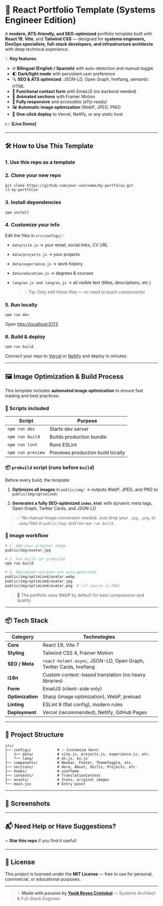 # 🚀 React Portfolio Template (Systems Engineer Edition)


A **modern, ATS-friendly, and SEO-optimized** portfolio template built with **React 19**, **Vite**, and **Tailwind CSS** — designed for **systems engineers, DevOps specialists, full-stack developers, and infrastructure architects** with deep technical experience.

✨ **Key features**:

- 🌐 **Bilingual (English / Spanish)** with auto-detection and manual toggle
- 🌓 **Dark/light mode** with persistent user preference
- 🔍 **SEO & ATS optimized**: JSON-LD, Open Graph, hreflang, semantic HTML
- 📩 **Functional contact form** with EmailJS (no backend needed)
- 🎨 **Animated sections** with Framer Motion
- 📱 **Fully responsive** and accessible (a11y-ready)
- 🖼️ **Automatic image optimization** (WebP, JPEG, PNG)
- 🚀 **One-click deploy** to Vercel, Netlify, or any static host

👉 **[Live Demo]**

---

## 🛠️ How to Use This Template

### 1. Use this repo as a template


### 2. Clone your new repo

```bash
git clone https://github.com/your-username/my-portfolio.git
cd my-portfolio
```

### 3. Install dependencies

```bash
npm install
```

### 4. Customize your info

Edit the files in `src/configs/` :

- `data/site.js` → your email, social links, CV URL
- `data/projects.js` → your projects
- `data/experience.js` → work history
- `data/education.js` → degrees & courses
- `lang/en.js and lang/es.js` → all visible text (titles, descriptions, etc.)

    >💡 Tip: Only edit these files — no need to touch components!

### 5. Run locally

```bash
npm run dev
```

Open <http://localhost:5173>

### 6. Build & deploy

```bash
npm run build
```

Connect your repo to [Vercel](vercel.com/new)  or [Netlify](netfly.com)  and deploy in minutes.

---

## 🖼️ Image Optimization & Build Process

This template includes **automated image optimization** to ensure fast loading and best practices:

### 🔧 Scripts included

| Script | Purpose |
|-------|--------|
| `npm run dev` | Starts dev server |
| `npm run build` | Builds production bundle |
| `npm run lint` | Runs ESLint |
| `npm run preview` | Previews production build locally |

### 📦 `prebuild` script (runs before `build`)

Before every build, the template:

1. **Optimizes all images** in `public/img/` → outputs WebP, JPEG, and PNG to `public/img/optimized/`

2. **Generates a fully SEO-optimized `index.html`** with dynamic meta tags, Open Graph, Twitter Cards, and JSON-LD

> ✅ No manual image conversion needed. Just drop your `.jpg`, `.png`, or `.webp` files in `public/img/` and run `npm run build`.

### 📁 Image workflow

```bash
# 1. Add your original image
public/img/avatar.jpg

# 2. Run build (or prebuild)
npm run build

# 3. Optimized versions are auto-generated
public/img/optimized/avatar.webp
public/img/optimized/avatar.jpg
public/img/optimized/avatar.png  # (if source is PNG)
```

> 📌 The portfolio uses WebP by default for best compression and quality.

---

## 📦 Tech Stack

| Category | Technologies |
|--------|-------------|
| **Core** | React 19, Vite 7 |
| **Styling** | Tailwind CSS 4, Framer Motion |
| **SEO / Meta** | `react-helmet-async`, JSON-LD, Open Graph, Twitter Cards, hreflang |
| **i18n** | Custom context-based translation (no heavy libraries) |
| **Form** | EmailJS (client-side only) |
| **Optimization** | Sharp (image optimization), WebP, preload |
| **Linting** | ESLint 9 (flat config), modern rules |
| **Deployment** | Vercel (recommended), Netlify, GitHub Pages |

---

## 📁 Project Structure

```tree
src/
├── configs/            # ✨ Customize here!
│   ├── data/           # site.js, projects.js, experience.js, etc.
│   └── lang/           # en.js, es.js
├── components/         # Navbar, Footer, ThemeToggle, etc.
├── sections/           # Hero, About, Skills, Projects, etc.
├── hooks/              # useTheme
├── contexts/           # TranslationContext
├── assets/             # Icons, original images
└── main.jsx            # Entry point
```

---

## 📸 Screenshots


---

## 📬 Need Help or Have Suggestions?

⭐ **Star this repo** if you find it useful!

---

## 📄 License

This project is licensed under the **MIT License** — free to use for personal, commercial, or educational purposes.

---

> ✨ **Made with passion by [Yasik Reyes Cristobal](https://yasik-dev.vercel.app)** — Systems Architect & Full-Stack Engineer
